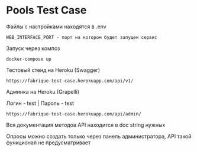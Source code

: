 # Pools Test Case

Файлы с настройками находятся в .env
```shell
WEB_INTERFACE_PORT - порт на котором будет запущен сервис
```

Запуск через композ
```shell
docker-compose up
```

Тестовый стенд на Heroku (Swagger)
```
https://fabrique-test-case.herokuapp.com/api/v1/
```

Админка на Heroku (Grapelli)

Логин - test | Пароль - test
```
https://fabrique-test-case.herokuapp.com/api/admin/
```

Вся документация методов API находится в doc string нужных 

Опросы можно создать только через панель администратора, API такой функционал не предусматривает
